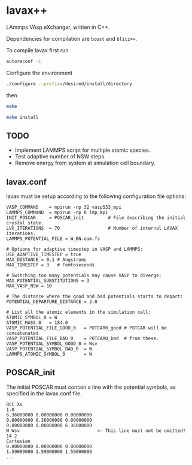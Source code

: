 # lavax++
LAmmps VAsp eXchanger, written in C++.

Dependencies for compilation are <code>boost</code> and <code>blitz++</code>.

To compile lavax first run
```bash
autoreconf -i
```
Configure the environment
```bash
./configure --prefix=/desired/install/directory
```
then
```bash
make
```
```bash
make install
```

## TODO
  * Implement LAMMPS script for multiple atomic species.
  * Test adaptive number of NSW steps.
  * Remove energy from system at simulation cell boundary.

## lavax.conf
lavax must be setup according to the following configuration file options:

```squidconf
VASP_COMMAND    = mpirun -np 32 vasp533_mpi
LAMMPS_COMMAND  = mpirun -np 8 lmp_mpi
INIT_POSCAR     = POSCAR_init         # File describing the initial crystal state.
LVX_ITERATIONS  = 70                  # Number of internal LAVAX iterations.
LAMMPS_POTENTIAL_FILE = W_BN.eam.fs

# Options for adaptive timestep in VASP and LAMMPS:
USE_ADAPTIVE_TIMESTEP = true
MAX_DISTANCE = 0.1 # Angstroms
MAX_TIMESTEP = 3   # Femtoseconds

# Switching too many potentials may cause VASP to diverge:
MAX_POTENTIAL_SUBSTITUTIONS = 3
MAX_VASP_NSW = 10

# The distance where the good and bad potentials starts to depart:
POTENTIAL_DEPARTURE_DISTANCE = 2.0

# List all the atomic elements in the simulation cell:
ATOMIC_SYMBOL_0 = W
ATOMIC_MASS_0   = 184.0
VASP_POTENTIAL_FILE_GOOD_0   = POTCAR0_good # POTCAR will be concatenated
VASP_POTENTIAL_FILE_BAD_0    = POTCAR0_bad  # from these.
VASP_POTENTIAL_SYMBOL_GOOD_0 = Wsv
VASP_POTENTIAL_SYMBOL_BAD_0  = W
LAMMPS_ATOMIC_SYMBOL_0       = W
```

## POSCAR_init
The initial POSCAR must contain a line with the potential symbols, as specified in the lavax.conf file.
```text
BCC Xx 
1.0
6.36000000 0.00000000 0.00000000
0.00000000 6.36000000 0.00000000
0.00000000 0.00000000 6.36000000
W Wsv                             <- This line must not be omitted!
14 2
Cartesian
0.00000000 0.00000000 0.00000000
1.59000000 1.59000000 1.59000000
...
```
